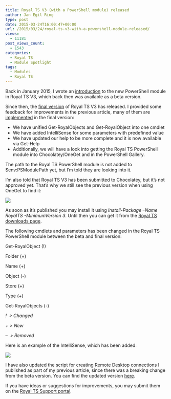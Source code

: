 ```yaml
---
title: Royal TS V3 (with a PowerShell module) released
author: Jan Egil Ring
type: post
date: 2015-03-24T16:00:47+00:00
url: /2015/03/24/royal-ts-v3-with-a-powershell-module-released/
views:
  - 11181
post_views_count:
  - 1543
categories:
  - Royal TS
  - Module Spotlight
tags:
  - Modules
  - Royal TS
---
```

Back in January 2015, I wrote an [introduction][1] to the new PowerShell module in Royal TS V3, which back then was available as a beta version.

Since then, the [final version][2] of Royal TS V3 has released. I provided some feedback for improvements in the previous article, many of them are [implemented][3] in the final version:

- We have unified Get-RoyalObjects and Get-RoyalObject into one cmdlet
- We have added IntelliSense for some parameters with predefined value
- We have updated our help to be more complete and it is now available via Get-Help
- Additionally, we will have a look into getting the Royal TS PowerShell module into Chocolatey/OneGet and in the PowerShell Gallery.

The path to the Royal TS PowerShell module is not added to $env:PSModulePath yet, but I’m told they are looking into it.

I’m also told that Royal TS V3 has been submitted to Chocolatey, but it’s not approved yet. That’s why we still see the previous version when using OneGet to find it:

![](/images/2015-03-04_RoyalTS_Released.png)

As soon as it’s published you may install it using _Install-Package –Name RoyalTS -MinimumVersion 3_. Until then you can get it from the [Royal TS downloads page][2].

The following cmdlets and parameters has been changed in the Royal TS PowerShell module between the beta and final version:

Get-RoyalObject (!)

Folder (+)

Name (+)

Object (-)

Store (+)

Type (+)

Get-RoyalObjects (-)

_!  > Changed_

_+ > New_

_–  > Removed_

Here is an example of the IntelliSense, which has been added:

![](/images/2015-03-04_RoyalTS_Released_02.png)

I have also updated the script for creating Remote Desktop connections I published as part of my previous article, since there was a breaking change from the beta version. You can find the updated version [here][4].

If you have ideas or suggestions for improvements, you may submit them on the [Royal TS Support portal][5].

[1]: /2015/01/08/introducing-the-royal-ts-powershell-module/
[2]: http://www.royalapplications.com/ts/win/download
[3]: /2015/01/08/introducing-the-royal-ts-powershell-module/#comments
[4]: https://github.com/janegilring/PSCommunity/blob/master/Royal%20TS/Update-RoyalFolder.ps1
[5]: http://support.royalapplications.com/forums/242213-royal-ts-for-windows